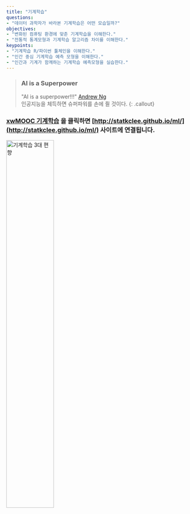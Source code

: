 ```yaml
---
title: "기계학습"
questions:
- "데이터 과학자가 바라본 기계학습은 어떤 모습일까?"
objectives:
- "변화된 컴퓨팅 환경에 맞춘 기계학습을 이해한다."
- "전통적 통계모형과 기계학습 알고리즘 차이를 이해한다."
keypoints:
- "기계학습 R/파이썬 툴체인을 이해한다."
- "인간 중심 기계학습 예측 모형을 이해한다."
- "인간과 기계가 함께하는 기계학습 예측모형을 실습한다."
---
```


> ### AI is a Superpower
>
> "AI is a superpower!!!" [Andrew Ng](https://twitter.com/andrewyng/status/728986380638916609)  
> 인공지능을 체득하면 슈퍼파워를 손에 쥘 것이다.
{: .callout}


### [**xwMOOC 기계학습**](http://statkclee.github.io/ml/) 을 클릭하면 [http://statkclee.github.io/ml/](http://statkclee.github.io/ml/) 사이트에 연결됩니다.

<img src="{{ site.root }}/fig/ml-three-principle.png" alt="기계학습 3대 편향" width="50%">

